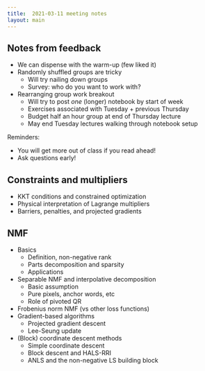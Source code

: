 ```yaml
---
title:  2021-03-11 meeting notes
layout: main
---
```


## Notes from feedback

- We can dispense with the warm-up (few liked it)
- Randomly shuffled groups are tricky
  - Will try nailing down groups
  - Survey: who do you want to work with?
- Rearranging group work breakout
  - Will try to post *one* (longer) notebook by start of week
  - Exercises associated with Tuesday + previous Thursday
  - Budget half an hour group at end of Thursday lecture
  - May end Tuesday lectures walking through notebook setup

Reminders:

- You will get more out of class if you read ahead!
- Ask questions early!

## Constraints and multipliers

- KKT conditions and constrained optimization
- Physical interpretation of Lagrange multipliers
- Barriers, penalties, and projected gradients

## NMF

- Basics
  - Definition, non-negative rank
  - Parts decomposition and sparsity
  - Applications
- Separable NMF and interpolative decomposition
  - Basic assumption
  - Pure pixels, anchor words, etc
  - Role of pivoted QR
- Frobenius norm NMF (vs other loss functions)
- Gradient-based algorithms
  - Projected gradient descent
  - Lee-Seung update
- (Block) coordinate descent methods
  - Simple coordinate descent
  - Block descent and HALS-RRI
  - ANLS and the non-negative LS building block
